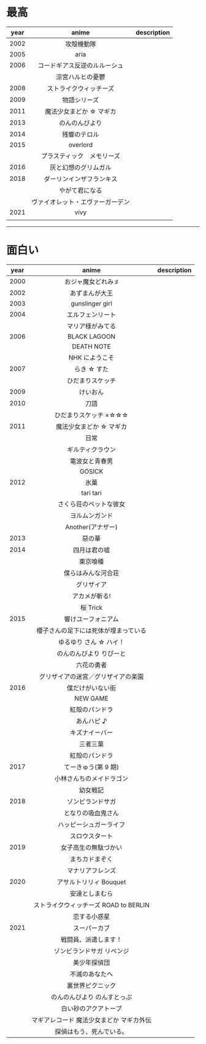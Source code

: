 # 最高

| year |              anime               | description |
| :--: | :------------------------------: | :---------: |
| 2002 |             攻殻機動隊               |             |
| 2005 |               aria               |             |
| 2006 |   コードギアス反逆のルルーシュ   |             |
|      |         涼宮ハルヒの憂鬱         |             |
| 2008 |      ストライクウィッチーズ      |             |
| 2009 |           物語シリーズ           |             |
| 2011 |     魔法少女まどか ☆ マギカ      |             |
| 2013 |          のんのんびより          |             |
| 2014 |           残響のテロル           |             |
| 2015 |             overlord             |             |
|      |    プラスティック　メモリーズ    |             |
| 2016 |       灰と幻想のグリムガル       |             |
| 2018 |     ダーリンインザフランキス     |             |
|      |          やがて君になる          |             |
|      | ヴァイオレット・エヴァーガーデン |             |
| 2021 |               vivy               |             |
|      |                                  |             |

---

# 面白い

| year |                 anime                 | description |
| :--: | :-----------------------------------: | :---------: |
| 2000 |          おジャ魔女どれみ ♯           |             |
| 2002 |            あずまんが大王             |             |
| 2003 |            gunslinger girl            |             |
| 2004 |           エルフェンリート            |             |
|      |           マリア様がみてる            |             |
| 2006 |             BLACK LAGOON              |             |
|      |              DEATH NOTE               |             |
|      |            NHK にようこそ             |             |
| 2007 |              らき ☆ すた              |             |
|      |           ひだまりスケッチ            |             |
| 2009 |               けいおん                |             |
| 2010 |                 刀語                  |             |
|      |         ひだまりスケッチ ×☆☆☆         |             |
| 2011 |        魔法少女まどか ☆ マギカ        |             |
|      |                 日常                  |             |
|      |           ギルティクラウン            |             |
|      |            電波女と青春男             |             |
|      |                GOSICK                 |             |
| 2012 |                 氷菓                  |             |
|      |               tari tari               |             |
|      |        さくら荘のペットな彼女         |             |
|      |            ヨルムンガンド             |             |
|      |           Another(アナザー)           |             |
| 2013 |                惡の華                 |             |
| 2014 |             四月は君の嘘              |             |
|      |               東京喰種                |             |
|      |          僕らはみんな河合荘           |             |
|      |              グリザイア               |             |
|      |             アカメが斬る!             |             |
|      |               桜 Trick                |             |
| 2015 |          響けユーフォニアム           |             |
|      | 櫻子さんの足下には死体が埋まっている  |             |
|      |        ゆるゆり さん ☆ ハイ！         |             |
|      |        のんのんびより りぴーと        |             |
|      |              六花の勇者               |             |
|      |  グリザイアの迷宮／グリザイアの楽園   |             |
| 2016 |           僕だけがいない街            |             |
|      |               NEW GAME                |             |
|      |            紅殻のパンドラ             |             |
|      |              あんハピ ♪               |             |
|      |            キズナイーバー             |             |
|      |               三者三葉                |             |
|      |            紅殻のパンドラ             |             |
| 2017 |          てーきゅう(第 9 期)          |             |
|      |       小林さんちのメイドラゴン        |             |
|      |               幼女戦記                |             |
| 2018 |           ゾンビランドサガ            |             |
|      |          となりの吸血鬼さん           |             |
|      |        ハッピーシュガーライフ         |             |
|      |            スロウスタート             |             |
| 2019 |         女子高生の無駄づかい          |             |
|      |            まちカドまぞく             |             |
|      |           マナリアフレンズ            |             |
| 2020 |        アサルトリリィ Bouquet         |             |
|      |            安達としまむら             |             |
|      | ストライクウィッチーズ ROAD to BERLIN |             |
|      |             恋する小惑星              |             |
| 2021 |             スーパーカブ              |             |
|      |         戦闘員、派遣します！          |             |
|      |       ゾンビランドサガ リベンジ       |             |
|      |             美少年探偵団              |             |
|      |            不滅のあなたへ             |             |
|      |           裏世界ピクニック            |             |
|      |      のんのんびより のんすとっぷ      |             |
|      |      白い砂のアクアトープ      |             |
|      |      マギアレコード 魔法少女まどか マギカ外伝      |             |
|      |      探偵はもう、死んでいる。  |             |
